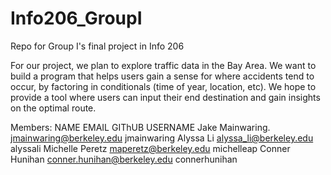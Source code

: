 # Info206_GroupI
Repo for Group I's final project in Info 206

For our project, we plan to explore traffic data in the Bay Area. We want to build a program that helps users gain a sense for where accidents tend to occur, by factoring in conditionals (time of year, location, etc). We hope to provide a tool where users can input their end destination and gain insights on the optimal route.

Members:
NAME		    EMAIL			GIThUB USERNAME
Jake Mainwaring.    jmainwaring@berkeley.edu    jmainwaring
Alyssa Li	    alyssa_li@berkeley.edu	alyssali
Michelle Peretz	    maperetz@berkeley.edu	michelleap
Conner Hunihan	    conner.hunihan@berkeley.edu connerhunihan